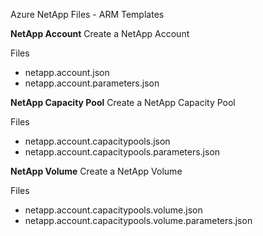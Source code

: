 Azure NetApp Files - ARM Templates

**NetApp Account**
Create a NetApp Account

Files
 * netapp.account.json
 * netapp.account.parameters.json

**NetApp Capacity Pool**
Create a NetApp Capacity Pool

Files
 * netapp.account.capacitypools.json
 * netapp.account.capacitypools.parameters.json

**NetApp Volume**
Create a NetApp Volume

Files
 * netapp.account.capacitypools.volume.json
 * netapp.account.capacitypools.volume.parameters.json
